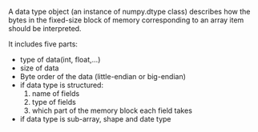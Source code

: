 A data type object (an instance of numpy.dtype class) describes how the bytes in the fixed-size block of memory corresponding to an array item should be interpreted.

It includes five parts:
- type of data(int, float,...)
- size of data
- Byte order of the data (little-endian or big-endian)
- if data type is structured:
  1. name of fields
  2. type of fields
  3. which part of the memory block each field takes
- if data type is sub-array, shape and date type
